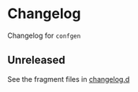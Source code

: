 <!-- markdownlint-disable MD024 -->

# Changelog

Changelog for `confgen`

## Unreleased

[changelog.d]: https://github.com/harishharish/confgen

See the fragment files in [changelog.d]

<!-- scriv-insert-here -->
